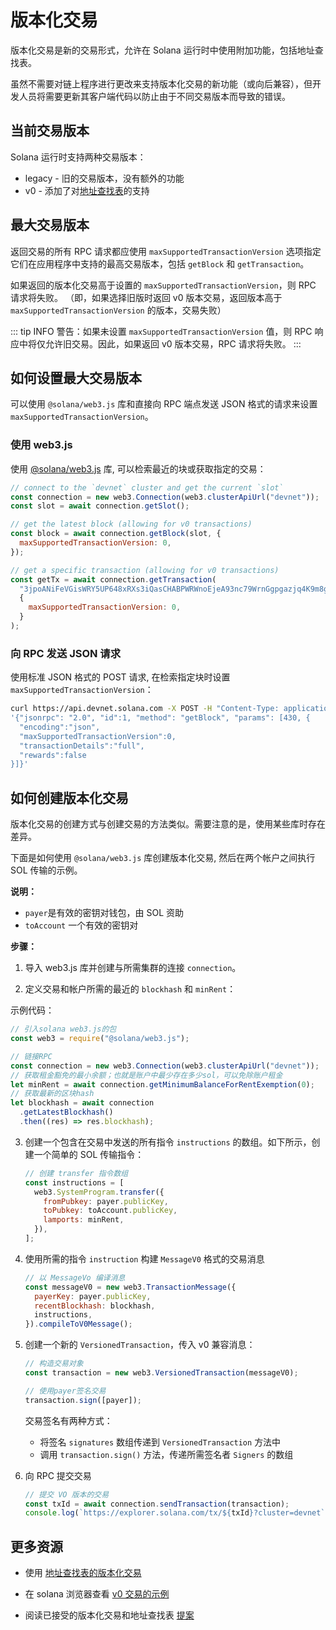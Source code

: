 # 版本化交易

版本化交易是新的交易形式，允许在 Solana 运行时中使用附加功能，包括地址查找表。

虽然不需要对链上程序进行更改来支持版本化交易的新功能（或向后兼容），但开发人员将需要更新其客户端代码以防止由于不同交易版本而导致的错误。

## 当前交易版本

Solana 运行时支持两种交易版本：

- legacy - 旧的交易版本，没有额外的功能
- v0 - 添加了对[地址查找表](./lookup-tables)的支持

## 最大交易版本

返回交易的所有 RPC 请求都应使用 `maxSupportedTransactionVersion` 选项指定它们在应用程序中支持的最高交易版本，包括 `getBlock` 和 `getTransaction`。

如果返回的版本化交易高于设置的 `maxSupportedTransactionVersion`，则 RPC 请求将失败。 （即，如果选择旧版时返回 v0 版本交易，返回版本高于 `maxSupportedTransactionVersion` 的版本，交易失败）

::: tip INFO
警告：如果未设置 `maxSupportedTransactionVersion` 值，则 RPC 响应中将仅允许旧交易。因此，如果返回 v0 版本交易，RPC 请求将失败。
:::

## 如何设置最大交易版本

可以使用 `@solana/web3.js` 库和直接向 RPC 端点发送 JSON 格式的请求来设置 `maxSupportedTransactionVersion`。

### 使用 web3.js

使用 [@solana/web3.js](https://solana-labs.github.io/solana-web3.js/) 库, 可以检索最近的块或获取指定的交易：

```js
// connect to the `devnet` cluster and get the current `slot`
const connection = new web3.Connection(web3.clusterApiUrl("devnet"));
const slot = await connection.getSlot();

// get the latest block (allowing for v0 transactions)
const block = await connection.getBlock(slot, {
  maxSupportedTransactionVersion: 0,
});

// get a specific transaction (allowing for v0 transactions)
const getTx = await connection.getTransaction(
  "3jpoANiFeVGisWRY5UP648xRXs3iQasCHABPWRWnoEjeA93nc79WrnGgpgazjq4K9m8g2NJoyKoWBV1Kx5VmtwHQ",
  {
    maxSupportedTransactionVersion: 0,
  }
);
```

### 向 RPC 发送 JSON 请求

使用标准 JSON 格式的 POST 请求, 在检索指定块时设置 `maxSupportedTransactionVersion`：

```bash
curl https://api.devnet.solana.com -X POST -H "Content-Type: application/json" -d \
'{"jsonrpc": "2.0", "id":1, "method": "getBlock", "params": [430, {
  "encoding":"json",
  "maxSupportedTransactionVersion":0,
  "transactionDetails":"full",
  "rewards":false
}]}'
```

## 如何创建版本化交易

版本化交易的创建方式与创建交易的方法类似。需要注意的是，使用某些库时存在差异。

下面是如何使用 `@solana/web3.js` 库创建版本化交易, 然后在两个帐户之间执行 SOL 传输的示例。

**说明：**

- `payer`是有效的密钥对钱包，由 SOL 资助
- `toAccount` 一个有效的密钥对

**步骤：**

1. 导入 web3.js 库并创建与所需集群的连接 `connection`。

2. 定义交易和帐户所需的最近的 `blockhash` 和 `minRent`：

示例代码：

```js
// 引入solana web3.js的包
const web3 = require("@solana/web3.js");

// 链接RPC
const connection = new web3.Connection(web3.clusterApiUrl("devnet"));
// 获取租金豁免的最小余额；也就是账户中最少存在多少sol，可以免除账户租金
let minRent = await connection.getMinimumBalanceForRentExemption(0);
// 获取最新的区块hash
let blockhash = await connection
  .getLatestBlockhash()
  .then((res) => res.blockhash);
```

3. 创建一个包含在交易中发送的所有指令 `instructions` 的数组。如下所示，创建一个简单的 SOL 传输指令：

   ```js
   // 创建 transfer 指令数组
   const instructions = [
     web3.SystemProgram.transfer({
       fromPubkey: payer.publicKey,
       toPubkey: toAccount.publicKey,
       lamports: minRent,
     }),
   ];
   ```

4. 使用所需的指令 `instruction` 构建 `MessageV0` 格式的交易消息

   ```js
   // 以 MessageVo 编译消息
   const messageV0 = new web3.TransactionMessage({
     payerKey: payer.publicKey,
     recentBlockhash: blockhash,
     instructions,
   }).compileToV0Message();
   ```

5. 创建一个新的 `VersionedTransaction`，传入 v0 兼容消息：

   ```js
   // 构造交易对象
   const transaction = new web3.VersionedTransaction(messageV0);

   // 使用payer签名交易
   transaction.sign([payer]);
   ```

   交易签名有两种方式：

   - 将签名 `signatures` 数组传递到 `VersionedTransaction` 方法中
   - 调用 `transaction.sign()` 方法，传递所需签名者 `Signers` 的数组

6. 向 RPC 提交交易

   ```js
   // 提交 VO 版本的交易
   const txId = await connection.sendTransaction(transaction);
   console.log(`https://explorer.solana.com/tx/${txId}?cluster=devnet`);
   ```

## 更多资源

- 使用 [地址查找表的版本化交易](./lookup-tables.md)
- 在 solana 浏览器查看 [ v0 交易的示例](https://explorer.solana.com/tx/h9WQsqSUYhFvrbJWKFPaXximJpLf6Z568NW1j6PBn3f7GPzQXe9PYMYbmWSUFHwgnUmycDNbEX9cr6WjUWkUFKx/?cluster=devnet)

- 阅读已接受的版本化交易和地址查找表 [提案](https://docs.solanalabs.com/proposals/versioned-transactions)
